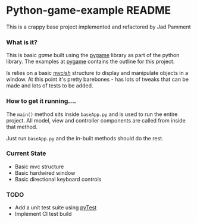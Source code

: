 # Python-game-example README

This is a crappy base project implemented and refactored by Jad Pamment

### What is it?

This is basic *game* built using the [pygame](http://pygame.org/lofi.html) library as part of the python library. The examples at [pygame](http://pygame.org/lofi.html) contains the outline for this project.

Is relies on a basic [mvc*ish*](https://en.wikipedia.org/wiki/Model%E2%80%93view%E2%80%93controller) structure to display and manipulate objects in a window. At this point it's pretty barebones - has lots of tweaks that can be made and lots of tests to be added.

### How to get it running....
The ```main()``` method sits inside ```baseApp.py``` and is used to run the entire project. All model, view and controller components are called from inside that method.

Just run ```baseApp.py``` and the in-built methods should do the rest.

### Current State

* Basic mvc structure
* Basic hardwired window
* Basic directional keyboard controls

### TODO

* Add a unit test suite using [pyTest](http://doc.pytest.org/en/latest/)
* Implement CI test build
